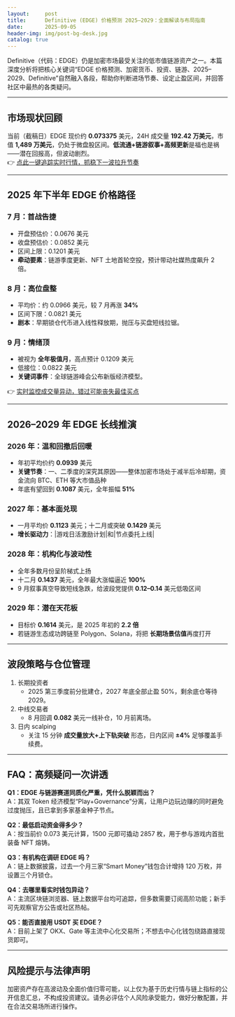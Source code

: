 ```yaml
---
layout:     post
title:      Definitive (EDGE) 价格预测 2025–2029：全面解读与布局指南
date:       2025-09-05
header-img: img/post-bg-desk.jpg
catalog: true
---
```


Definitive（代码：EDGE）仍是加密市场最受关注的低市值链游资产之一。本篇深度分析将把核心关键词“EDGE 价格预测、加密货币、投资、链游、2025–2029、Definitive”自然融入各段，帮助你判断进场节奏、设定止盈区间，并回答社区中最热的各类疑问。

---

## 市场现状回顾
当前（截稿日）EDGE 现价约 **0.073375** 美元，24H 成交量 **192.42 万美元**，市值 **1,489 万美元**，仍处于微盘股区间。**低流通+链游叙事+高频更新**是福也是祸——潜在回报高，但波动剧烈。  
👉 [点此一键追踪实时行情，抓稳下一波拉升节奏](https://okxdog.com/)

---

## 2025 年下半年 EDGE 价格路径

### 7 月：首战告捷
- 开盘预估价：0.0676 美元  
- 收盘预估价：0.0852 美元  
- 区间上限：0.1201 美元  
- **牵动要素**：链游季度更新、NFT 土地首轮空投，预计带动社媒热度飙升 2 倍。

### 8 月：高位盘整  
- 平均价：约 0.0966 美元，较 7 月再涨 **34%**  
- 区间下限：0.0821 美元  
- **剧本**：早期锁仓代币进入线性释放期，抛压与买盘短线拉锯。

### 9 月：情绪顶
- 被视为 **全年极值月**，高点预计 0.1209 美元  
- 低接位：0.0822 美元  
- **关键词事件**：全球链游峰会公布新版经济模型。

👉 [实时监控成交量异动，错过可能丧失最佳买点](https://okxdog.com/)

---

## 2026–2029 年 EDGE 长线推演

### 2026 年：温和回撤后回暖
- 年初平均价约 **0.0939** 美元  
- **关键节奏**：一、二季度的深究其原因——整体加密市场处于减半后冷却期，资金流向 BTC、ETH 等大市值品种  
- 年底有望回到 **0.1087** 美元，全年振幅 **51%**

### 2027 年：基本面兑现
- 一月平均价 **0.1123** 美元；十二月或突破 **0.1429** 美元  
- **增长驱动力**：|游戏日活激励计划|和|节点委托上线|

### 2028 年：机构化与波动性
- 全年多数月份呈阶梯式上扬  
- 十二月 **0.1437** 美元，全年最大涨幅逼近 **100%**  
- 9 月叙事真空导致短线急跌，给波段党提供 **0.12–0.14** 美元低吸区间

### 2029 年：潜在天花板
- 目标价 **0.1614** 美元，是 2025 年初的 **2.2 倍**  
- 若链游生态成功跨链至 Polygon、Solana，将把 **长期场景估值**再度打开

---

## 波段策略与仓位管理

1. 长期投资者  
   - 2025 第三季度前分批建仓，2027 年底全部止盈 50%，剩余底仓等待 2029。  
2. 中线交易者  
   - 8 月回调 **0.082** 美元一线补仓，10 月前离场。  
3. 日内 scalping  
   - 关注 15 分钟 **成交量放大+上下轨突破** 形态，日内区间 **±4%** 足够覆盖手续费。  

---

## FAQ：高频疑问一次讲透

**Q1：EDGE 与链游赛道同质化严重，凭什么脱颖而出？**  
A：其双 Token 经济模型“Play+Governance”分离，让用户边玩边赚的同时避免过度抛压，且已拿到多家基金种子节点。

**Q2：最低启动资金得多少？**  
A：按当前价 0.073 美元计算，1500 元即可撬动 2857 枚，用于参与游戏内首批装备 NFT 熔铸。

**Q3：有机构在调研 EDGE 吗？**  
A：链上数据披露，过去一个月三家“Smart Money”钱包合计增持 120 万枚，并设置三个月锁仓。

**Q4：去哪里看实时钱包异动？**  
A：主流区块链浏览器、链上数据平台均可追踪，但多数需要订阅高阶功能；新手可先观察官方公告或社区热帖。

**Q5：能否直接用 USDT 买 EDGE？**  
A：目前上架了 OKX、Gate 等主流中心化交易所；不想去中心化钱包绕路直接现货即可。

---

## 风险提示与法律声明

加密资产存在高波动及全面价值归零可能，以上仅为基于历史行情与链上指标的公开信息汇总，不构成投资建议。请务必评估个人风险承受能力，做好分散配置，并在合法交易场所进行操作。